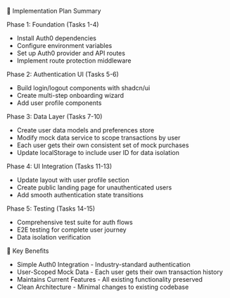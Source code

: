 🎯 Implementation Plan Summary

  Phase 1: Foundation (Tasks 1-4)

  - Install Auth0 dependencies
  - Configure environment variables
  - Set up Auth0 provider and API routes
  - Implement route protection middleware

  Phase 2: Authentication UI (Tasks 5-6)

  - Build login/logout components with shadcn/ui
  - Create multi-step onboarding wizard
  - Add user profile components

  Phase 3: Data Layer (Tasks 7-10)

  - Create user data models and preferences store
  - Modify mock data service to scope transactions by user
  - Each user gets their own consistent set of mock purchases
  - Update localStorage to include user ID for data isolation

  Phase 4: UI Integration (Tasks 11-13)

  - Update layout with user profile section
  - Create public landing page for unauthenticated users
  - Add smooth authentication state transitions

  Phase 5: Testing (Tasks 14-15)

  - Comprehensive test suite for auth flows
  - E2E testing for complete user journey
  - Data isolation verification

  🔑 Key Benefits

  - Simple Auth0 Integration - Industry-standard authentication
  - User-Scoped Mock Data - Each user gets their own transaction history
  - Maintains Current Features - All existing functionality preserved
  - Clean Architecture - Minimal changes to existing codebase